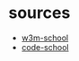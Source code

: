 sources
===

- [w3m-school](http://www.w3schools.com/angular/default.asp)
- [code-school](http://campus.codeschool.com/courses/shaping-up-with-angular-js/)
